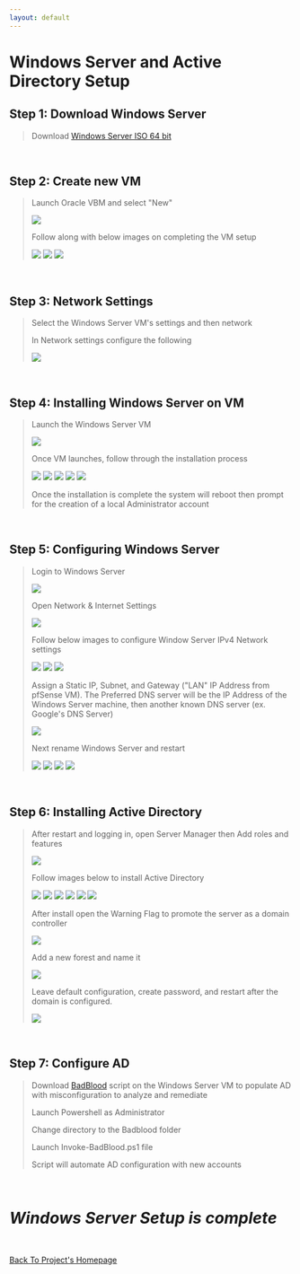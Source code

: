 ```yaml
---
layout: default
---
```


# Windows Server and Active Directory Setup

## Step 1: Download Windows Server

> Download [Windows Server ISO 64 bit](https://www.microsoft.com/en-us/evalcenter/evaluate-windows-server-2022)

<br>

## Step 2: Create new VM

> Launch Oracle VBM and select "New"
>
> <img src="assets/WS&AD/Screenshot 2024-12-24 120118.png">
>
> Follow along with below images on completing the VM setup
>
> <img src="assets/WS&AD/Screenshot 2024-12-24 121303.png">
>
> <img src="assets/WS&AD/Screenshot 2024-12-24 121942.png">
>
> <img src="assets/WS&AD/Screenshot 2024-12-24 124057.png">

<br>

## Step 3: Network Settings

> Select the Windows Server VM's settings and then network
>
> In Network settings configure the following
> 
> <img src="assets/WS&AD/Screenshot 2024-12-24 125742.png">

<br>

## Step 4: Installing Windows Server on VM

> Launch the Windows Server VM
>
> <img src="assets/WS&AD/Screenshot 2024-12-24 130542.png">
>
> Once VM launches, follow through the installation process
>
> <img src="assets/WS&AD/Screenshot 2024-12-24 130958.png">
>
> <img src="assets/WS&AD/Screenshot 2024-12-24 131248.png">
>
> <img src="assets/WS&AD/Screenshot 2024-12-24 131321.png">
>
> <img src="assets/WS&AD/Screenshot 2024-12-24 131335.png">
>
> <img src="assets/WS&AD/Screenshot 2024-12-24 131356.png">
>
> Once the installation is complete the system will reboot then prompt for the creation of a local Administrator account

<br>

## Step 5: Configuring Windows Server

> Login to Windows Server
>
> <img src="assets/WS&AD/Screenshot 2024-12-24 132559.png">
>
> Open Network & Internet Settings
>
> <img src="assets/WS&AD/Screenshot 2024-12-24 132651.png">
>
> Follow below images to configure Window Server IPv4 Network settings
>
> <img src="assets/WS&AD/Screenshot 2024-12-24 132819.png">
>
> <img src="assets/WS&AD/Screenshot 2024-12-24 132846.png">
>
> <img src="assets/WS&AD/Screenshot 2024-12-24 132909.png">
>
> Assign a Static IP, Subnet, and Gateway ("LAN" IP Address from pfSense VM). The Preferred DNS server will be the IP Address of the Windows Server machine, then another known DNS server (ex. Google's DNS Server)
>
> <img src="assets/WS&AD/Screenshot 2024-12-24 132948.png">
>
> Next rename Windows Server and restart
>
> <img src="assets/WS&AD/Screenshot 2024-12-24 135432.png">
>
> <img src="assets/WS&AD/Screenshot 2024-12-24 135440.png">
>
> <img src="assets/WS&AD/Screenshot 2024-12-24 135457.png">
>
> <img src="assets/WS&AD/Screenshot 2024-12-24 135504.png">

<br>

## Step 6: Installing Active Directory

> After restart and logging in, open Server Manager then Add roles and features
>
> <img src="assets/WS&AD/Screenshot 2024-12-24 140046.png">
>
> Follow images below to install Active Directory
>
> <img src="assets/WS&AD/Screenshot 2024-12-24 140135.png">
>
> <img src="assets/WS&AD/Screenshot 2024-12-24 140144.png">
>
> <img src="assets/WS&AD/Screenshot 2024-12-24 140221.png">
>
> <img src="assets/WS&AD/Screenshot 2024-12-24 140457.png">
>
> <img src="assets/WS&AD/Screenshot 2024-12-24 140237.png">
>
> <img src="assets/WS&AD/Screenshot 2024-12-24 140444.png">
>
> After install open the Warning Flag to promote the server as a domain controller
>
> <img src="assets/WS&AD/Screenshot 2024-12-24 140853.png">
>
> Add a new forest and name it
>
> <img src="assets/WS&AD/Screenshot 2024-12-24 141035.png">
> 
> Leave default configuration, create password, and restart after the domain is configured.
>
> <img src="assets/WS&AD/Screenshot 2024-12-24 141340.png">

<br>

## Step 7: Configure AD

> Download [BadBlood](https://github.com/davidprowe/BadBlood?tab=readme-ov-file) script on the Windows Server VM to populate AD with misconfiguration to analyze and remediate
>
> Launch Powershell as Administrator
>
> Change directory to the Badblood folder
>
> Launch Invoke-BadBlood.ps1 file
>
> Script will automate AD configuration with new accounts

<br>

# _Windows Server Setup is complete_

<br>

[Back To Project's Homepage](https://brismit25.github.io/Home-SOC-Lab-Setup/)
